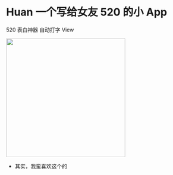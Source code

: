

# Huan  一个写给女友 520 的小 App

520 表白神器 自动打字 View

<img width="320" height=“568” src="http://onfkdy4l9.bkt.clouddn.com/Screenshot_2018-05-22-21-42-45-009_%E7%9B%B8%E5%86%8C.png"></img>


- 其实，我蛮喜欢这个的
